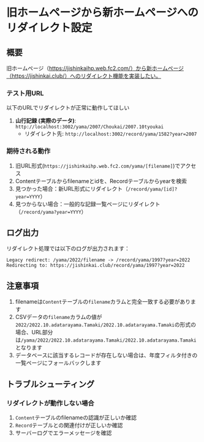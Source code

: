 # 旧ホームページから新ホームページへのリダイレクト設定

## 概要

旧ホームページ（https://jishinkaihp.web.fc2.com/）から新ホームページ（https://jishinkai.club/）へのリダイレクト機能を実装したい。


### テスト用URL

以下のURLでリダイレクトが正常に動作してほしい

1. **山行記録 (実際のデータ)**: `http://localhost:3002/yama/2007/Choukai/2007.10tyoukai`
   - リダイレクト先: `http://localhost:3002/record/yama/1582?year=2007`
   

### 期待される動作

1. 旧URL形式(`https://jishinkaihp.web.fc2.com/yama/[filename]`)でアクセス
2. Contentテーブルからfilenameとidを、Recordテーブルからyearを検索
3. 見つかった場合：新URL形式にリダイレクト（`/record/yama/[id]?year=YYYY`）
4. 見つからない場合：一般的な記録一覧ページにリダイレクト（`/record/yama?year=YYYY`）


## ログ出力

リダイレクト処理では以下のログが出力されます：

```text
Legacy redirect: /yama/2022/filename -> /record/yama/1997?year=2022
Redirecting to: https://jishinkai.club/record/yama/1997?year=2022
```

## 注意事項

1. filenameは`Content`テーブルの`filename`カラムと完全一致する必要があります
2. CSVデータの`filename`カラムの値が`2022/2022.10.adatarayama.Tamaki/2022.10.adatarayama.Tamaki`の形式の場合、URL部分は`/yama/2022/2022.10.adatarayama.Tamaki/2022.10.adatarayama.Tamaki`となります
3. データベースに該当するレコードが存在しない場合は、年度フィルタ付きの一覧ページにフォールバックします

## トラブルシューティング

### リダイレクトが動作しない場合

1. `Content`テーブルのfilenameの認識が正しいか確認
2. `Record`テーブルとの関連付けが正しいか確認
3. サーバーログでエラーメッセージを確認


